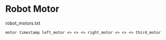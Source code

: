 # Robot Motor

robot_motors.txt

```
motor timestamp left_motor <> <> <> right_motor <> <> <> third_motor
```
